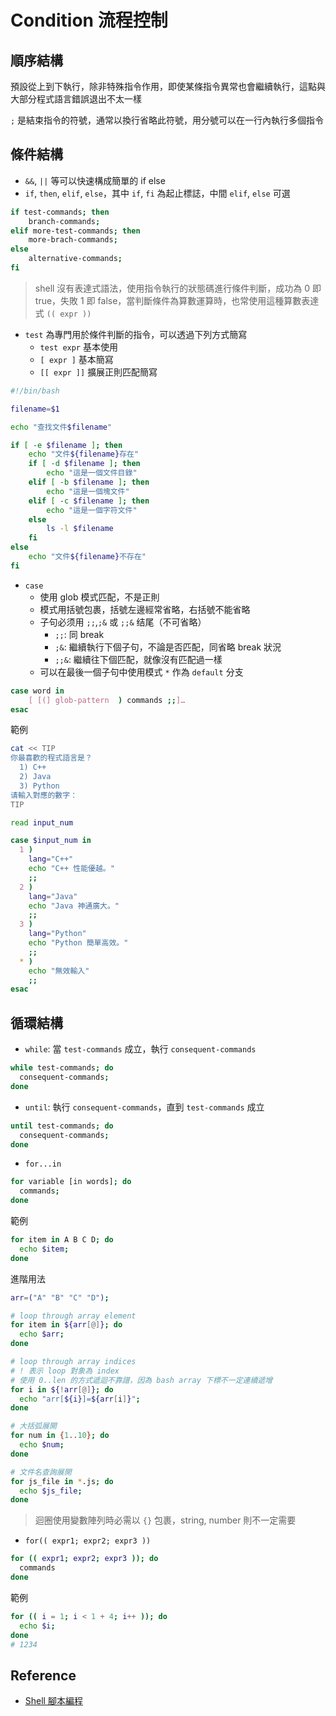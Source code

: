 # Condition 流程控制


## 順序結構
預設從上到下執行，除非特殊指令作用，即使某條指令異常也會繼續執行，這點與大部分程式語言錯誤退出不太一樣

`;` 是結束指令的符號，通常以換行省略此符號，用分號可以在一行內執行多個指令


## 條件結構
- `&&`, `||` 等可以快速構成簡單的 if else
- `if`, `then`, `elif`, `else`，其中 `if`, `fi` 為起止標誌，中間 `elif`, `else` 可選
```bash
if test-commands; then
    branch-commands;
elif more-test-commands; then
    more-brach-commands;
else
    alternative-commands;
fi
```
> shell 沒有表達式語法，使用指令執行的狀態碼進行條件判斷，成功為 0 即 true，失敗 1 即 false，當判斷條件為算數運算時，也常使用這種算數表達式 `(( expr ))`
- `test` 為專門用於條件判斷的指令，可以透過下列方式簡寫
  - `test expr` 基本使用
  - `[ expr ]` 基本簡寫
  - `[[ expr ]]` 擴展正則匹配簡寫
```bash
#!/bin/bash

filename=$1

echo "查找文件$filename"

if [ -e $filename ]; then
    echo "文件${filename}存在"
    if [ -d $filename ]; then
        echo "這是一個文件目錄"
    elif [ -b $filename ]; then
        echo "這是一個塊文件"
    elif [ -c $filename ]; then
        echo "這是一個字符文件"
    else
        ls -l $filename
    fi
else
    echo "文件${filename}不存在"
fi
```
- `case`
  - 使用 glob 模式匹配，不是正則
  - 模式用括號包裹，括號左邊經常省略，右括號不能省略
  - 子句必须用 `;;`,`;&` 或 `;;&` 结尾（不可省略）
    - `;;`: 同 break
    - `;&`: 繼續執行下個子句，不論是否匹配，同省略 break 狀況
    - `;;&`: 繼續往下個匹配，就像沒有匹配過一樣
  - 可以在最後一個子句中使用模式 `*` 作為 `default` 分支
```bash
case word in
    [ [(] glob-pattern  ) commands ;;]…
esac
```
範例
```bash
cat << TIP
你最喜歡的程式語言是？
  1) C++
  2) Java
  3) Python
请輸入對應的數字：
TIP

read input_num

case $input_num in
  1 )
    lang="C++"
    echo "C++ 性能優越。"
    ;;
  2 )
    lang="Java"
    echo "Java 神通廣大。"
    ;;
  3 )
    lang="Python"
    echo "Python 簡單高效。"
    ;;
  * )
    echo "無效輸入"
    ;;
esac
```


## 循環結構
- `while`: 當 `test-commands` 成立，執行 `consequent-commands`
```bash
while test-commands; do
  consequent-commands;
done
```
- `until`: 執行 `consequent-commands`，直到 `test-commands` 成立
```bash
until test-commands; do
  consequent-commands;
done
```
- `for...in`
```bash
for variable [in words]; do
  commands;
done
```
範例
```bash
for item in A B C D; do
  echo $item;
done
```
進階用法
```bash
arr=("A" "B" "C" "D");

# loop through array element
for item in ${arr[@]}; do
  echo $arr;
done

# loop through array indices
# ! 表示 loop 對象為 index
# 使用 0..len 的方式遞迴不靠譜，因為 bash array 下標不一定連續遞增
for i in ${!arr[@]}; do
  echo "arr[${i}]=${arr[i]}";
done

# 大括弧展開
for num in {1..10}; do
  echo $num;
done

# 文件名查詢展開
for js_file in *.js; do
  echo $js_file;
done
```
> 迴圈使用變數陣列時必需以 `{}` 包裹，string, number 則不一定需要

- `for(( expr1; expr2; expr3 ))`
```bash
for (( expr1; expr2; expr3 )); do
  commands
done
```
範例
```bash
for (( i = 1; i < 1 + 4; i++ )); do
  echo $i;
done
# 1234
```


## Reference
- [Shell 腳本編程](https://juejin.cn/post/7130983293347954718)
